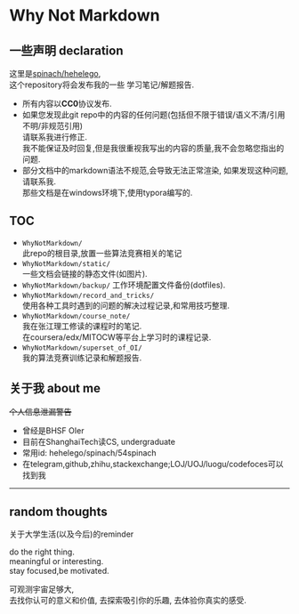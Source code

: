 # Why Not Markdown

## 一些声明 declaration

这里是[spinach/hehelego](https://github.com/hehelego),  
这个repository将会发布我的一些 学习笔记/解题报告.

- 所有内容以**CC0**协议发布.
- 如果您发现此git repo中的内容的任何问题(包括但不限于错误/语义不清/引用不明/非规范引用)  
  请联系我进行修正.  
  我不能保证及时回复,但是我很重视我写出的内容的质量,我不会忽略您指出的问题.
- 部分文档中的markdown语法不规范,会导致无法正常渲染, 如果发现这种问题, 请联系我.  
  那些文档是在windows环境下,使用typora编写的.

## TOC

- `WhyNotMarkdown/`  
  此repo的根目录,放置一些算法竞赛相关的笔记
- `WhyNotMarkdown/static/`  
  一些文档会链接的静态文件(如图片).  
- `WhyNotMarkdown/backup/`
  工作环境配置文件备份(dotfiles).  
- `WhyNotMarkdown/record_and_tricks/`  
  使用各种工具时遇到的问题的解决过程记录,和常用技巧整理.  
- `WhyNotMarkdown/course_note/`  
  我在张江理工修读的课程时的笔记.  
  在coursera/edx/MITOCW等平台上学习时的课程记录.
- `WhyNotMarkdown/superset_of_OI/`  
  我的算法竞赛训练记录和解题报告.

## 关于我 about me

~~个人信息泄漏警告~~  

- 曾经是BHSF OIer
- 目前在ShanghaiTech读CS, undergraduate
- 常用id: hehelego/spinach/54spinach
- 在telegram,github,zhihu,stackexchange;LOJ/UOJ/luogu/codefoces可以找到我

----------------------------------------------------------------

## random thoughts

关于大学生活(以及今后)的reminder

do the right thing.  
meaningful or interesting.  
stay focused,be motivated.  

可观测宇宙足够大,  
去找你认可的意义和价值,
去探索吸引你的乐趣,
去体验你真实的感受.

